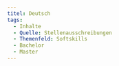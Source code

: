 ```yaml
---
titel: Deutsch
tags:
  - Inhalte
  - Quelle: Stellenausschreibungen
  - Themenfeld: Softskills
  - Bachelor
  - Master
---
```

